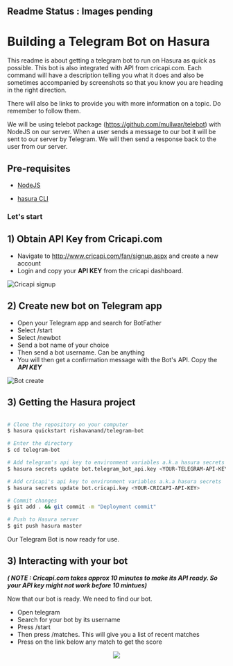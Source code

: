 ## Readme Status : Images pending

# Building a Telegram Bot on Hasura

This readme is about getting a telegram bot to run on Hasura as quick as possible. This bot is also integrated with API from cricapi.com. Each command will have a description telling you what it does and also be sometimes accompanied by screenshots so that you know you are heading in the right direction.

There will also be links to provide you with more information on a topic. Do remember to follow them.

We will be using telebot package (https://github.com/mullwar/telebot) with NodeJS on our server. When a user sends a message to our bot it will be sent to our server by Telegram. We will then send a response back to the user from our server.

## Pre-requisites

* [NodeJS](https://nodejs.org)

* [hasura CLI](https://docs.hasura.io/0.15/manual/install-hasura-cli.html)

### Let's start

## 1) Obtain API Key from Cricapi.com

* Navigate to http://www.cricapi.com/fan/signup.aspx and create a new account
* Login and copy your **API KEY** from the cricapi dashboard.

![Cricapi signup](https://github.com/rishavanand/hasura-telegram-bot/raw/master/assets/cricapi_signup.png "Cricapi signup")

## 2) Create new bot on Telegram app

* Open your Telegram app and search for BotFather
* Select /start
* Select /newbot
* Send a bot name of your choice
* Then send a bot username. Can be anything
* You will then get a confirmation message with the Bot's API. Copy the ***API KEY*** 

![Bot create](https://github.com/rishavanand/hasura-telegram-bot/raw/master/assets/bot_create.jpeg "Bot create")

## 3) Getting the Hasura project

```sh

# Clone the repository on your computer
$ hasura quickstart rishavanand/telegram-bot

# Enter the directory
$ cd telegram-bot

# Add telegram's api key to environment variables a.k.a hasura secrets
$ hasura secrets update bot.telegram_bot_api.key <YOUR-TELEGRAM-API-KEY>

# Add cricapi's api key to environment variables a.k.a hasura secrets
$ hasura secrets update bot.cricapi.key <YOUR-CRICAPI-API-KEY>

# Commit changes
$ git add . && git commit -m "Deployment commit"

# Push to Hasura server
$ git push hasura master

```

Our Telegram Bot is now ready for use.

## 3) Interacting with your bot

***( NOTE : Cricapi.com takes approx 10 minutes to make its API ready. So your API key might not work before 10 mintues)***

Now that our bot is ready. We need to find our bot.

* Open telegram
* Search for your bot by its username
* Press /start
* Then press /matches. This will give you a list of recent matches
* Press on the link below any match to get the score

<p align="center">
  <img src="https://github.com/rishavanand/hasura-telegram-bot/raw/master/assets/bot_interaction.gif">
</p>

